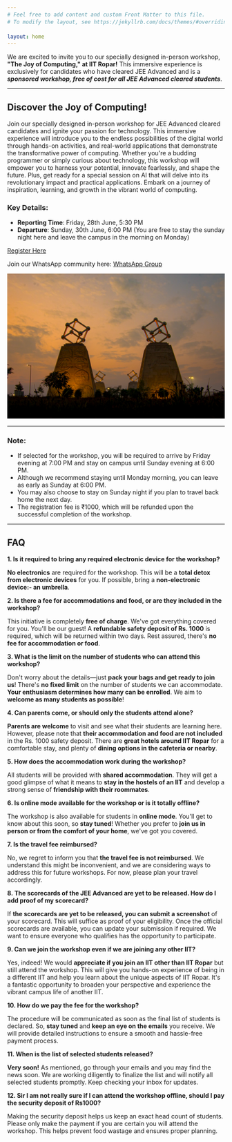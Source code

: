 ```yaml
---
# Feel free to add content and custom Front Matter to this file.
# To modify the layout, see https://jekyllrb.com/docs/themes/#overriding-theme-defaults

layout: home
---
```




We are excited to invite you to our specially designed in-person workshop, **"The Joy of Computing," at IIT Ropar!** This immersive experience is exclusively for candidates who have cleared JEE Advanced and is a **_sponsored workshop, free of cost for all JEE Advanced cleared students_**.

---

## Discover the Joy of Computing!

Join our specially designed in-person workshop for JEE Advanced cleared candidates and ignite your passion for technology. This immersive experience will introduce you to the endless possibilities of the digital world through hands-on activities, and real-world applications that demonstrate the transformative power of computing. Whether you're a budding programmer or simply curious about technology, this workshop will empower you to harness your potential, innovate fearlessly, and shape the future. Plus, get ready for a special session on AI that will delve into its revolutionary impact and practical applications. Embark on a journey of inspiration, learning, and growth in the vibrant world of computing.

### Key Details:

- **Reporting Time**: Friday, 28th June, 5:30 PM
- **Departure**: Sunday, 30th June, 6:00 PM (You are free to stay the sunday night here and leave the campus in the morning on Monday)

[Register Here](https://docs.google.com/forms/d/e/1FAIpQLScaomoCF4aIrdPlpgejMGzCEtf-D7itkJjcO7wFm-7XWe-Cjg/viewform?usp=sf_link)

Join our WhatsApp community here:
[WhatsApp Group](https://chat.whatsapp.com/K11JQ657WtF3mpX4jNt2XZ)


![campus](images/1-1.jpg)



---

### Note:
- If selected for the workshop, you will be required to arrive by Friday evening at 7:00 PM and stay on campus until Sunday evening at 6:00 PM.
- Although we recommend staying until Monday morning, you can leave as early as Sunday at 6:00 PM.
- You may also choose to stay on Sunday night if you plan to travel back home the next day.
- The registration fee is ₹1000, which will be refunded upon the successful completion of the workshop.

---

## FAQ

**1. Is it required to bring any required electronic device for the workshop?**

**No electronics** are required for the workshop. This will be a **total detox from electronic devices** for you. If possible, bring a **non-electronic device:- an umbrella**.

**2. Is there a fee for accommodations and food, or are they included in the workshop?**

This initiative is completely **free of charge**. We've got everything covered for you. You'll be our guest! A **refundable safety deposit of Rs. 1000** is required, which will be returned within two days. Rest assured, there's **no fee for accommodation or food**.

**3. What is the limit on the number of students who can attend this workshop?**

Don't worry about the details—just **pack your bags and get ready to join us**! There's **no fixed limit** on the number of students we can accommodate. **Your enthusiasm determines how many can be enrolled**. We aim to **welcome as many students as possible**!

**4. Can parents come, or should only the students attend alone?**

**Parents are welcome** to visit and see what their students are learning here. However, please note that **their accommodation and food are not included** in the Rs. 1000 safety deposit. There are **great hotels around IIT Ropar** for a comfortable stay, and plenty of **dining options in the cafeteria or nearby**.

**5. How does the accommodation work during the workshop?**

All students will be provided with **shared accommodation**. They will get a good glimpse of what it means to **stay in the hostels of an IIT** and develop a strong sense of **friendship with their roommates**.  

**6. Is online mode available for the workshop or is it totally offline?**

The workshop is also available for students in **online mode**. You'll get to know about this soon, so **stay tuned**! Whether you prefer to **join us in person or from the comfort of your home**, we've got you covered.

**7. Is the travel fee reimbursed?**

No, we regret to inform you that **the travel fee is not reimbursed**. We understand this might be inconvenient, and we are considering ways to address this for future workshops. For now, please plan your travel accordingly.

**8. The scorecards of the JEE Advanced are yet to be released. How do I add proof of my scorecard?**

If **the scorecards are yet to be released, you can submit a screenshot** of your scorecard. This will suffice as proof of your eligibility. Once the official scorecards are available, you can update your submission if required. We want to ensure everyone who qualifies has the opportunity to participate.

**9. Can we join the workshop even if we are joining any other IIT?**

Yes, indeed! We would **appreciate if you join an IIT other than IIT Ropar** but still attend the workshop. This will give you hands-on experience of being in a different IIT and help you learn about the unique aspects of IIT Ropar. It's a fantastic opportunity to broaden your perspective and experience the vibrant campus life of another IIT.

**10. How do we pay the fee for the workshop?**

The procedure will be communicated as soon as the final list of students is declared. So, **stay tuned** and **keep an eye on the emails** you receive. We will provide detailed instructions to ensure a smooth and hassle-free payment process.

**11. When is the list of selected students released?**

**Very soon!** As mentioned, go through your emails and you may find the news soon. We are working diligently to finalize the list and will notify all selected students promptly. Keep checking your inbox for updates.

**12. Sir I am not really sure if I can attend the workshop offline, should I pay the security deposit of Rs1000?**

Making the security deposit helps us keep an exact head count of students. Please only make the payment if you are certain you will attend the workshop. This helps prevent food wastage and ensures proper planning.

